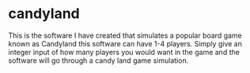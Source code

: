 # candyland
This is the software I have created that simulates a popular board game known as Candyland this software can have 1-4 players. 
Simply give an integer input of how many players you would want in the game and the software will go through a candy land game simulation.
